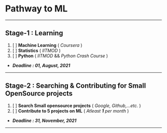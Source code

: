 # Pathway to ML
***
## Stage-1 :  Learning

1. [ ] **Machine Learning** ( _Coursera_ )
2. [ ] **Statistics** ( _IITMOD_ )
3. [ ] **Python** ( _IITMOD_  &&  _Python Crash Course_ )
- ***Deadline : 01, August, 2021***

***
## Stage-2 :  Searching & Contributing for Small OpenSource projects

1. [ ] **Search Small opensource projects** ( _Google, Github,...etc._ )
2. [ ] **Contribute to 5 projects on ML** ( _Atleast **1** per month_ )
- ***Deadline : 31, November, 2021***
***
